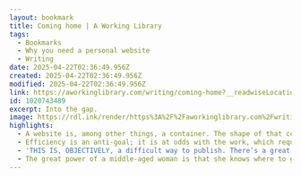 ```yaml
---
layout: bookmark
title: Coming home | A Working Library
tags:
  - Bookmarks
  - Why you need a personal website
  - Writing
date: 2025-04-22T02:36:49.956Z
created: 2025-04-22T02:36:49.956Z
modified: 2025-04-22T02:36:49.956Z
link: https://aworkinglibrary.com/writing/coming-home?__readwiseLocation=
id: 1020743489
excerpt: Into the gap.
image: https://rdl.ink/render/https%3A%2F%2Faworkinglibrary.com%2Fwriting%2Fcoming-home%3F__readwiseLocation%3D
highlights:
  - A website is, among other things, a container. The shape of that container both constrains and makes possible what goes within it. This is, I think, one of the primary justifications for having your own website. Not just so you can own your stuff (for some meaning of “ownership,” in a culture in which any billionaire can scrape your work without permission and copyright only protects the rich). Not just so you have a home base among the shifting winds of the various platforms, which rise and fall like brush before the fire. Not just so you can avoid setting up camp in a Nazi bar. But also so that you can shape the work—so that you can give shape to it, and in that shaping make possible work that couldn’t arise elsewhere.
  - Efficiency is an anti-goal; it is at odds with the work, which requires resistance and tension in order to come into being.
  - 'THIS IS, OBJECTIVELY, a difficult way to publish. There’s a great deal of friction between an idea or phrase coming to mind and the words making it out into the world. And I don’t mean the writing itself (which, as every writer will tell you, is dreadful), but the actual mechanics of sharing that writing. I mean, I am the fool who opens their damn terminal every time they want to publish; in recent weeks, I have spent a not insignificant number of hours writing some absolutely criminal CSS. I cannot, in good conscience, advise this path for anyone with sense. But the choice to do so suits my own proclivities: a desire to tinker not only with the words but with the strata underneath them, and a long-running interest in the material reality of publishing. And more often than not, I find that what I need is some friction, some labor, the effort to work things out.'
  - The great power of a middle-aged woman is that she knows where to give her fucks.
---
```

